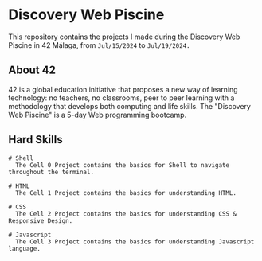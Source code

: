 # Discovery Web Piscine

This repository contains the projects I made during the Discovery Web Piscine in 42 Málaga, from `Jul/15/2024` to `Jul/19/2024.`


## About 42

42 is a global education initiative that proposes a new way of learning technology: no teachers, no classrooms, peer to peer learning with a methodology that develops both computing and life skills. The "Discovery Web Piscine" is a 5-day Web programming bootcamp.

## Hard Skills

```
# Shell
  The Cell 0 Project contains the basics for Shell to navigate throughout the terminal.
  
# HTML
  The Cell 1 Project contains the basics for understanding HTML.
  
# CSS
  The Cell 2 Project contains the basics for understanding CSS & Responsive Design.

# Javascript
  The Cell 3 Project contains the basics for understanding Javascript language.

